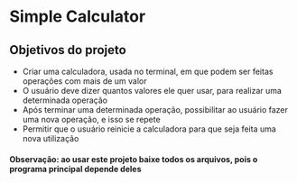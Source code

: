 # Simple Calculator


## Objetivos do projeto

- Criar uma calculadora, usada no terminal, em que podem ser feitas operações com mais de um valor
- O usuário deve dizer quantos valores ele quer usar, para realizar uma determinada operação
- Após terminar uma determinada operação, possibilitar ao usuário fazer uma nova operação, e isso se repete
- Permitir que o usuário reinicie a calculadora para que seja feita uma nova utilização

#### Observação: ao usar este projeto baixe todos os arquivos, pois o programa principal depende deles
